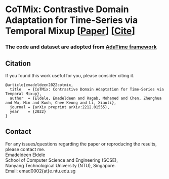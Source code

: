 # CoTMix:  Contrastive Domain Adaptation for Time-Series via Temporal Mixup [[Paper](https://arxiv.org/abs/2212.01555)] [[Cite](#citation)]

### The code and dataset are adopted from [AdaTime framework](https://github.com/emadeldeen24/AdaTime)



## Citation
If you found this work useful for you, please consider citing it.
```
@article{emadeldeen2022cotmix,
  title   = {CoTMix: Contrastive Domain Adaptation for Time-Series via Temporal Mixup},
  author  = {Eldele, Emadeldeen and Ragab, Mohamed and Chen, Zhenghua and Wu, Min and Kwoh, Chee Keong and Li, Xiaoli},
  journal = {arXiv preprint arXiv:2212.01555},
  year    = {2022}
}
```

## Contact
For any issues/questions regarding the paper or reproducing the results, please contact me.   
Emadeldeen Eldele   
School of Computer Science and Engineering (SCSE),   
Nanyang Technological University (NTU), Singapore.   
Email: emad0002{at}e.ntu.edu.sg 
